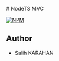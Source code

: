 # NodeTS MVC

[![NPM](https://nodei.co/npm/nodets-mvc.png?downloads=true&downloadRank=true&stars=true)](https://nodei.co/npm/nodets-mvc/)

## Author
 - Salih KARAHAN
